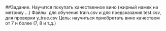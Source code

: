 ##Задание. Научится покупать качественное вино (жирный намек на метрику ...)
Файлы: для обучения train.csv и для предсказания test.csv, для проверки y_true.csv
Цель: научиться приобретать вино качеством от 7 и более (7, 8 и т.д.)
